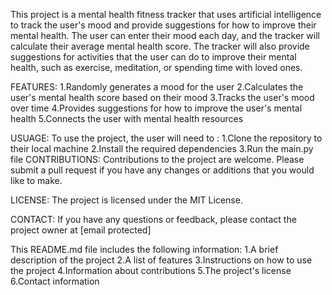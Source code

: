 This project is a mental health fitness tracker that uses artificial intelligence to track the user's mood and provide suggestions for how to improve their mental health. The user can enter their mood each day, and the tracker will calculate their average mental health score. The tracker will also provide suggestions for activities that the user can do to improve their mental health, such as exercise, meditation, or spending time with loved ones.

FEATURES:
1.Randomly generates a mood for the user
2.Calculates the user's mental health score based on their mood
3.Tracks the user's mood over time
4.Provides suggestions for how to improve the user's mental health
5.Connects the user with mental health resources 

USUAGE:
To use the project, the user will need to :
1.Clone the repository to their local machine
2.Install the required dependencies
3.Run the main.py file
CONTRIBUTIONS:
Contributions to the project are welcome. Please submit a pull request if you have any changes or additions that you would like to make.

LICENSE:
The project is licensed under the MIT License.

CONTACT:
If you have any questions or feedback, please contact the project owner at [email protected]

This README.md file includes the following information:
1.A brief description of the project
2.A list of features
3.Instructions on how to use the project
4.Information about contributions
5.The project's license
6.Contact information
